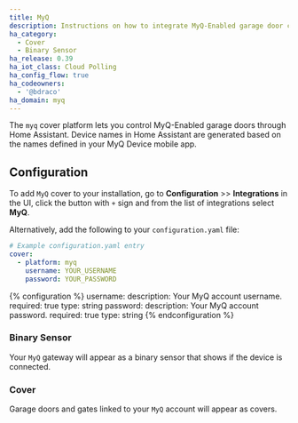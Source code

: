 ```yaml
---
title: MyQ
description: Instructions on how to integrate MyQ-Enabled garage door covers into Home Assistant.
ha_category:
  - Cover
  - Binary Sensor
ha_release: 0.39
ha_iot_class: Cloud Polling
ha_config_flow: true
ha_codeowners:
  - '@bdraco'
ha_domain: myq
---
```


The `myq` cover platform lets you control MyQ-Enabled garage doors through Home Assistant. Device names in Home Assistant are generated based on the names defined in your MyQ Device mobile app.

## Configuration

To add `MyQ` cover to your installation, go to **Configuration** >> **Integrations** in the UI, click the button with `+` sign and from the list of integrations select **MyQ**.

Alternatively, add the following to your `configuration.yaml` file:

```yaml
# Example configuration.yaml entry
cover:
  - platform: myq
    username: YOUR_USERNAME
    password: YOUR_PASSWORD
```

{% configuration %}
username:
  description: Your MyQ account username.
  required: true
  type: string
password:
  description: Your MyQ account password.
  required: true
  type: string
{% endconfiguration %}

### Binary Sensor

Your `MyQ` gateway will appear as a binary sensor that shows if the device is connected.

### Cover

Garage doors and gates linked to your `MyQ` account will appear as covers.
